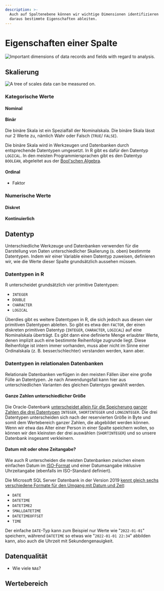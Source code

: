 ```yaml
---
description: >-
  Auch auf Spaltenebene können wir wichtige Dimensionen identifizieren und
  daraus bestimmte Eigenschaften ableiten.
---
```


# Eigenschaften einer Spalte

![Important dimensions of data records and fields with regard to analysis.](../../../.gitbook/assets/dataset\_record\_\_highlight\_fields\_2x.png)

## Skalierung

![A tree of scales data can be measured on.](../../../.gitbook/assets/tree\_of\_data\_scales.png)

### Kategorische Werte

#### Nominal

#### Binär

Die binäre Skala ist ein Spezialfall der Nominalskala. Die binäre Skala lässt nur 2 Werte zu, nämlich Wahr oder Falsch (`TRUE`/ `FALSE`).

Die binäre Skala wird in Werkzeugen und Datenbanken durch entsprechende Datentypen umgesetzt. In R gibt es dafür den Datentyp `LOGICAL`. In den meisten Programmiersprachen gibt es den Datentyp `BOOLEAN`, abgeleitet aus der [Bool'schen Algebra](https://de.wikipedia.org/wiki/Boolesche\_Algebra).

#### Ordinal

* Faktor

### Numerische Werte

#### Diskret

#### Kontinuierlich

## Datentyp

Unterschiedliche Werkzeuge und Datenbanken verwenden für die Darstellung von Daten unterschiedlicher Skalierung (s. oben) bestimmte Datentypen. Indem wir einer Variable einen Datentyp zuweisen, definieren wir, wie die Werte dieser Spalte grundsätzlich aussehen müssen.

### Datentypen in R

R unterscheidet grundsätzlich vier primitive Datentypen:

* `INTEGER`
* `DOUBLE`
* `CHARACTER`
* `LOGICAL`

Überdies gibt es weitere Datentypen in R, die sich jedoch aus diesen vier primitiven Datentypen ableiten. So gibt es etwa den `FACTOR`, der einen diskreten primitiven Datentyp (`INTEGER`, `CHARACTER`, `LOGICAL`) auf eine Nominalskala überträgt. Es gibt dann eine definierte Menge erlaubter Werte, denen implizit auch eine bestimmte Reihenfolge zugrunde liegt. Diese Reihenfolge ist intern immer vorhanden, muss aber nicht im Sinne einer Ordinalskala (z. B. besser/schlechter) verstanden werden, kann aber.

### Datentypen in relationalen Datenbanken

Relationale Datenbanken verfügen in den meisten Fällen über eine große Fülle an Datentypen. Je nach Anwendungsfall kann hier aus unterschiedlichen Varianten des gleichen Datentyps gewählt werden.&#x20;

#### Ganze Zahlen unterschiedlicher Größe

Die Oracle-Datenbank [unterscheidet allein für die Speicherung ganzer Zahlen die drei Datentypen](https://docs.oracle.com/cd/B19306\_01/olap.102/b14346/dml\_datatypes002.htm) `INTEGER`, `SHORTINTEGER` und `LONGINTEGER`. Die drei Datentypen unterscheiden sich nach der reservierten Größe in Byte und somit dem Wertebereich ganzer Zahlen, die abgebildet werden können. Wenn wir etwa das Alter einer Person in einer Spalte speichern wollen, so können wir den kleinsten der drei auswählen (`SHORTINTEGER`) und so unsere Datenbank insgesamt verkleinern.

#### Datum mit oder ohne Zeitangabe?

Wie auch R unterscheiden die meisten Datenbanken zwischen einem einfachen Datum im [ISO-Format](https://en.wikipedia.org/wiki/ISO\_8601) und einer Datumsangabe inklusive Uhrzeitangabe (ebenfalls im ISO-Standard definiert).

Die Microsoft SQL Server Datenbank in der Version 2019 [kennt gleich sechs verschiedene Formate für den Umgang mit Datum und Zeit](https://docs.microsoft.com/en-us/sql/t-sql/data-types/data-types-transact-sql?view=sql-server-ver15#date-and-time):

* `DATE`
* `DATETIME`
* `DATETIME2`
* `SMALLDATETIME`
* `DATETIMEOFFSET`
* `TIME`

Der einfache `DATE`-Typ kann zum Beispiel nur Werte wie "`2022-01-01`" speichern, während `DATETIME` so etwas wie "`2022-01-01 22:34`" abbilden kann, also auch die Uhrzeit mit Sekundengenauigkeit.

## Datenqualität

* Wie viele `NA`s?

## Wertebereich

##
